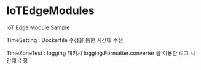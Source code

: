 # IoTEdgeModules
IoT Edge Module Sample

TimeSetting     : Dockerfile 수정을 통한 시간대 수정

TimeZoneTest    : logging 패키시 logging.Formatter.converter 을 이용한 로그 시간대 수정
